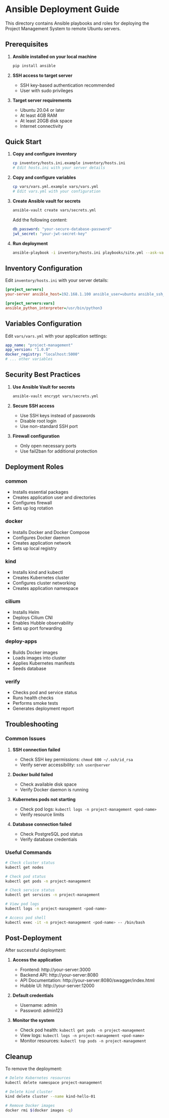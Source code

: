 # Ansible Deployment Guide

This directory contains Ansible playbooks and roles for deploying the Project Management System to remote Ubuntu servers.

## Prerequisites

1. **Ansible installed on your local machine**
   ```bash
   pip install ansible
   ```

2. **SSH access to target server**
   - SSH key-based authentication recommended
   - User with sudo privileges

3. **Target server requirements**
   - Ubuntu 20.04 or later
   - At least 4GB RAM
   - At least 20GB disk space
   - Internet connectivity

## Quick Start

1. **Copy and configure inventory**
   ```bash
   cp inventory/hosts.ini.example inventory/hosts.ini
   # Edit hosts.ini with your server details
   ```

2. **Copy and configure variables**
   ```bash
   cp vars/vars.yml.example vars/vars.yml
   # Edit vars.yml with your configuration
   ```

3. **Create Ansible vault for secrets**
   ```bash
   ansible-vault create vars/secrets.yml
   ```
   Add the following content:
   ```yaml
   db_password: "your-secure-database-password"
   jwt_secret: "your-jwt-secret-key"
   ```

4. **Run deployment**
   ```bash
   ansible-playbook -i inventory/hosts.ini playbooks/site.yml --ask-vault-pass
   ```

## Inventory Configuration

Edit `inventory/hosts.ini` with your server details:

```ini
[project_servers]
your-server ansible_host=192.168.1.100 ansible_user=ubuntu ansible_ssh_private_key_file=~/.ssh/id_rsa

[project_servers:vars]
ansible_python_interpreter=/usr/bin/python3
```

## Variables Configuration

Edit `vars/vars.yml` with your application settings:

```yaml
app_name: "project-management"
app_version: "1.0.0"
docker_registry: "localhost:5000"
# ... other variables
```

## Security Best Practices

1. **Use Ansible Vault for secrets**
   ```bash
   ansible-vault encrypt vars/secrets.yml
   ```

2. **Secure SSH access**
   - Use SSH keys instead of passwords
   - Disable root login
   - Use non-standard SSH port

3. **Firewall configuration**
   - Only open necessary ports
   - Use fail2ban for additional protection

## Deployment Roles

### common
- Installs essential packages
- Creates application user and directories
- Configures firewall
- Sets up log rotation

### docker
- Installs Docker and Docker Compose
- Configures Docker daemon
- Creates application network
- Sets up local registry

### kind
- Installs kind and kubectl
- Creates Kubernetes cluster
- Configures cluster networking
- Creates application namespace

### cilium
- Installs Helm
- Deploys Cilium CNI
- Enables Hubble observability
- Sets up port forwarding

### deploy-apps
- Builds Docker images
- Loads images into cluster
- Applies Kubernetes manifests
- Seeds database

### verify
- Checks pod and service status
- Runs health checks
- Performs smoke tests
- Generates deployment report

## Troubleshooting

### Common Issues

1. **SSH connection failed**
   - Check SSH key permissions: `chmod 600 ~/.ssh/id_rsa`
   - Verify server accessibility: `ssh user@server`

2. **Docker build failed**
   - Check available disk space
   - Verify Docker daemon is running

3. **Kubernetes pods not starting**
   - Check pod logs: `kubectl logs -n project-management <pod-name>`
   - Verify resource limits

4. **Database connection failed**
   - Check PostgreSQL pod status
   - Verify database credentials

### Useful Commands

```bash
# Check cluster status
kubectl get nodes

# Check pod status
kubectl get pods -n project-management

# Check service status
kubectl get services -n project-management

# View pod logs
kubectl logs -n project-management <pod-name>

# Access pod shell
kubectl exec -it -n project-management <pod-name> -- /bin/bash
```

## Post-Deployment

After successful deployment:

1. **Access the application**
   - Frontend: http://your-server:3000
   - Backend API: http://your-server:8080
   - API Documentation: http://your-server:8080/swagger/index.html
   - Hubble UI: http://your-server:12000

2. **Default credentials**
   - Username: admin
   - Password: admin123

3. **Monitor the system**
   - Check pod health: `kubectl get pods -n project-management`
   - View logs: `kubectl logs -n project-management <pod-name>`
   - Monitor resources: `kubectl top pods -n project-management`

## Cleanup

To remove the deployment:

```bash
# Delete Kubernetes resources
kubectl delete namespace project-management

# Delete kind cluster
kind delete cluster --name kind-hello-01

# Remove Docker images
docker rmi $(docker images -q)
```

